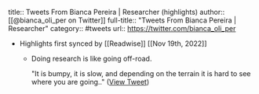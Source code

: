 title:: Tweets From Bianca Pereira | Researcher (highlights)
author:: [[@bianca_oli_per on Twitter]]
full-title:: "Tweets From Bianca Pereira | Researcher"
category:: #tweets
url:: https://twitter.com/bianca_oli_per

- Highlights first synced by [[Readwise]] [[Nov 19th, 2022]]
	- Doing research is like going off-road.
	  
	  "It is bumpy, it is slow, and depending on the terrain it is hard to see where you are going.." ([View Tweet](https://twitter.com/bianca_oli_per/status/1502238732493144066))